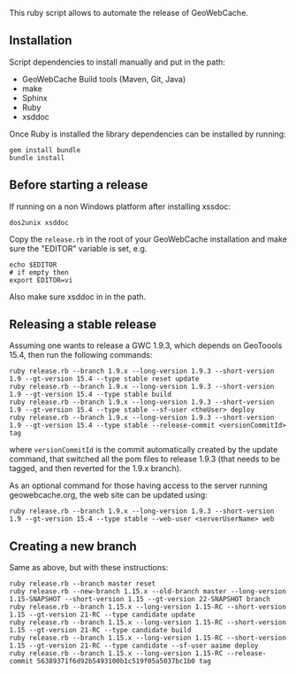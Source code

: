 This ruby script allows to automate the release of GeoWebCache.

Installation
------------

Script dependencies to install manually and put in the path:
* GeoWebCache Build tools (Maven, Git, Java)
* make
* Sphinx
* Ruby
* xsddoc

Once Ruby is installed the library dependencies can be installed by running:

````
gem install bundle
bundle install
````
   
Before starting a release
-------------------------

If running on a non Windows platform after installing xssdoc:

````
dos2unix xsddoc
````

Copy the ``release.rb`` in the root of your GeoWebCache installation and make sure the "EDITOR" variable is set, e.g.

````
echo $EDITOR
# if empty then
export EDITOR=vi
````

Also make sure xsddoc in in the path.


Releasing a stable release
--------------------------

Assuming one wants to release a GWC 1.9.3, which depends on GeoToools 15.4, then run the following commands:

````
ruby release.rb --branch 1.9.x --long-version 1.9.3 --short-version 1.9 --gt-version 15.4 --type stable reset update 
ruby release.rb --branch 1.9.x --long-version 1.9.3 --short-version 1.9 --gt-version 15.4 --type stable build
ruby release.rb --branch 1.9.x --long-version 1.9.3 --short-version 1.9 --gt-version 15.4 --type stable --sf-user <theUser> deploy
ruby release.rb --branch 1.9.x --long-version 1.9.3 --short-version 1.9 --gt-version 15.4 --type stable --release-commit <versionCommitId> tag
````

where ``versionCommitId`` is the commit automatically created by the update command, that switched all the pom files to release 1.9.3 (that needs to be tagged, and then reverted for the 1.9.x branch).

As an optional command for those having access to the server running geowebcache.org, the web site can be updated using:

````
ruby release.rb --branch 1.9.x --long-version 1.9.3 --short-version 1.9 --gt-version 15.4 --type stable --web-user <serverUserName> web
```` 


Creating a new branch
---------------------

Same as above, but with these instructions:

````
ruby release.rb --branch master reset
ruby release.rb --new-branch 1.15.x --old-branch master --long-version 1.15-SNAPSHOT --short-version 1.15 --gt-version 22-SNAPSHOT branch
ruby release.rb --branch 1.15.x --long-version 1.15-RC --short-version 1.15 --gt-version 21-RC --type candidate update
ruby release.rb --branch 1.15.x --long-version 1.15-RC --short-version 1.15 --gt-version 21-RC --type candidate build
ruby release.rb --branch 1.15.x --long-version 1.15-RC --short-version 1.15 --gt-version 21-RC --type candidate --sf-user aaime deploy
ruby release.rb --branch 1.15.x --long-version 1.15-RC --release-commit 56389371f6d92b5493100b1c519f05a5037bc1b0 tag
````
